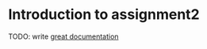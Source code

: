 # Introduction to assignment2

TODO: write [great documentation](http://jacobian.org/writing/what-to-write/)

